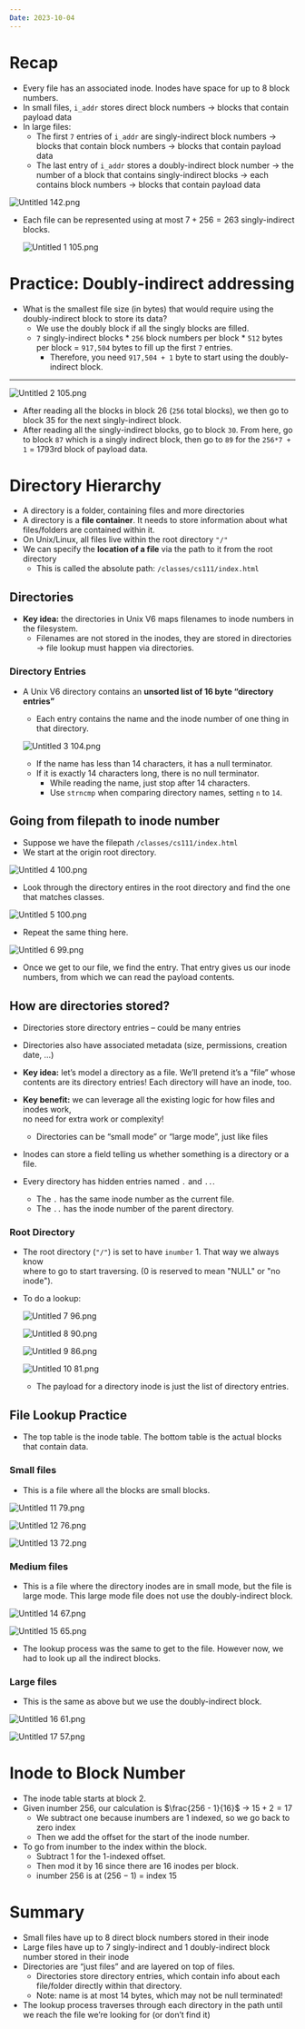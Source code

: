 ```yaml
---
Date: 2023-10-04
---
```

# Recap

- Every file has an associated inode. Inodes have space for up to 8 block numbers.
- In small files, `i_addr` stores direct block numbers → blocks that contain payload data
- In large files:
    - The first `7` entries of `i_addr` are singly-indirect block numbers → blocks that contain block numbers → blocks that contain payload data
    - The last entry of `i_addr` stores a doubly-indirect block number → the number of a block that contains singly-indirect blocks → each contains block numbers → blocks that contain payload data

![Untitled 142.png](attachments/Untitled%20142.png)

- Each file can be represented using at most $7 + 256 = 263$﻿ singly-indirect blocks.
    
    ![Untitled 1 105.png](attachments/Untitled%201%20105.png)
    

# Practice: Doubly-indirect addressing

- What is the smallest file size (in bytes) that would require using the doubly-indirect block to store its data?
    - We use the doubly block if all the singly blocks are filled.
    - `7` singly-indirect blocks * `256` block numbers per block * `512` bytes per block = `917,504` bytes to fill up the first `7` entries.
        - Therefore, you need `917,504 + 1` byte to start using the doubly-indirect block.

---

![Untitled 2 105.png](attachments/Untitled%202%20105.png)

- After reading all the blocks in block 26 (`256` total blocks), we then go to block 35 for the next singly-indirect block.
- After reading all the singly-indirect blocks, go to block `30`. From here, go to block `87` which is a singly indirect block, then go to `89` for the `256*7 + 1` = 1793rd block of payload data.

# Directory Hierarchy

- A directory is a folder, containing files and more directories
- A directory is a **file container**. It needs to store information about what files/folders are contained within it.
- On Unix/Linux, all files live within the root directory `"/"`
- We can specify the **location of a file** via the path to it from the root directory
    - This is called the absolute path: `/classes/cs111/index.html`

## Directories

- **Key idea:** the directories in Unix V6 maps filenames to inode numbers in the filesystem.
    - Filenames are not stored in the inodes, they are stored in directories → file lookup must happen via directories.

### Directory Entries

- A Unix V6 directory contains an **unsorted list of 16 byte “directory entries”**
    
    - Each entry contains the name and the inode number of one thing in that directory.
    
    ![Untitled 3 104.png](attachments/Untitled%203%20104.png)
    
    - If the name has less than 14 characters, it has a null terminator.
    - If it is exactly 14 characters long, there is no null terminator.
        - While reading the name, just stop after 14 characters.
        - Use `strncmp` when comparing directory names, setting `n` to `14`.

## Going from filepath to inode number

- Suppose we have the filepath `/classes/cs111/index.html`
- We start at the origin root directory.

![Untitled 4 100.png](attachments/Untitled%204%20100.png)

- Look through the directory entires in the root directory and find the one that matches classes.

![Untitled 5 100.png](attachments/Untitled%205%20100.png)

- Repeat the same thing here.

![Untitled 6 99.png](attachments/Untitled%206%2099.png)

- Once we get to our file, we find the entry. That entry gives us our inode numbers, from which we can read the payload contents.

## How are directories stored?

- Directories store directory entries – could be many entries
- Directories also have associated metadata (size, permissions, creation date, …)
- **Key idea:** let’s model a directory as a file. We’ll pretend it’s a “file” whose  
    contents are its directory entries! Each directory will have an inode, too.  
    
- **Key benefit:** we can leverage all the existing logic for how files and inodes work,  
    no need for extra work or complexity!  
    - Directories can be “small mode” or “large mode”, just like files
- Inodes can store a field telling us whether something is a directory or a file.
- Every directory has hidden entries named `.` and `..`.
    - The `.` has the same inode number as the current file.
    - The `..` has the inode number of the parent directory.

### Root Directory

- The root directory (`"/"`) is set to have `inumber` 1. That way we always know  
    where to go to start traversing. (0 is reserved to mean "NULL" or "no inode").  
    
- To do a lookup:
    
    ![Untitled 7 96.png](attachments/Untitled%207%2096.png)
    
    ![Untitled 8 90.png](attachments/Untitled%208%2090.png)
    
    ![Untitled 9 86.png](attachments/Untitled%209%2086.png)
    
    ![Untitled 10 81.png](attachments/Untitled%2010%2081.png)
    
    - The payload for a directory inode is just the list of directory entries.

## File Lookup Practice

- The top table is the inode table. The bottom table is the actual blocks that contain data.

### Small files

- This is a file where all the blocks are small blocks.

![Untitled 11 79.png](attachments/Untitled%2011%2079.png)

![Untitled 12 76.png](attachments/Untitled%2012%2076.png)

![Untitled 13 72.png](attachments/Untitled%2013%2072.png)

### Medium files

- This is a file where the directory inodes are in small mode, but the file is large mode. This large mode file does not use the doubly-indirect block.

![Untitled 14 67.png](attachments/Untitled%2014%2067.png)

![Untitled 15 65.png](attachments/Untitled%2015%2065.png)

- The lookup process was the same to get to the file. However now, we had to look up all the indirect blocks.

### Large files

- This is the same as above but we use the doubly-indirect block.

![Untitled 16 61.png](attachments/Untitled%2016%2061.png)

![Untitled 17 57.png](attachments/Untitled%2017%2057.png)

# Inode to Block Number

- The inode table starts at block 2.
- Given inumber 256, our calculation is $\frac{256 - 1}{16}$﻿ → $15 + 2 = 17$﻿
    - We subtract one because inumbers are 1 indexed, so we go back to zero index
    - Then we add the offset for the start of the inode number.
- To go from inumber to the index within the block.
    - Subtract 1 for the 1-indexed offset.
    - Then mod it by 16 since there are 16 inodes per block.
    - inumber 256 is at $(256 - 1) % 16$﻿ = index 15

  

# Summary

- Small files have up to 8 direct block numbers stored in their inode
- Large files have up to 7 singly-indirect and 1 doubly-indirect block number stored in their inode
- Directories are “just files” and are layered on top of files.
    - Directories store directory entries, which contain info about each file/folder directly within that directory.
    - Note: name is at most 14 bytes, which may not be null terminated!
- The lookup process traverses through each directory in the path until we reach the file we’re looking for (or don’t find it)